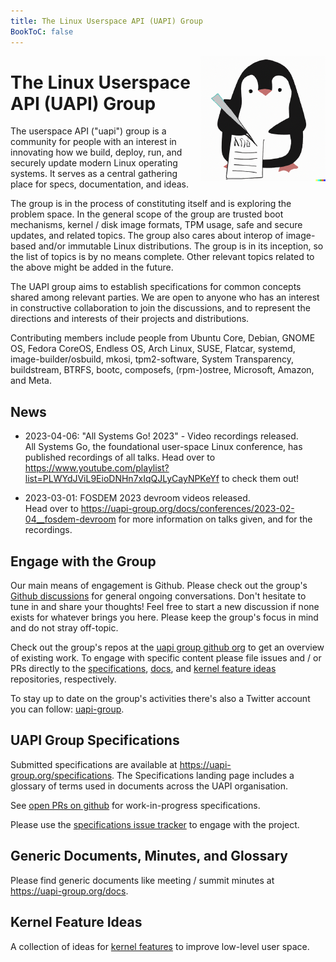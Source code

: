 ```yaml
---
title: The Linux Userspace API (UAPI) Group
BookToC: false
---
```


<span style="float:right"> ![uapi-group.png](/uapi-group.png) </span>

# The Linux Userspace API (UAPI) Group

The userspace API ("uapi") group is a community for people with an interest in innovating how we build, deploy, run, and securely update modern Linux operating systems.
It serves as a central gathering place for specs, documentation, and ideas.

The group is in the process of constituting itself and is exploring the problem space.
In the general scope of the group are trusted boot mechanisms, kernel / disk image formats, TPM usage, safe and secure updates, and related topics.
The group also cares about interop of image-based and/or immutable Linux distributions.
The group is in its inception, so the list of topics is by no means complete.
Other relevant topics related to the above might be added in the future.

The UAPI group aims to establish specifications for common concepts shared among relevant parties.
We are open to anyone who has an interest in constructive collaboration to join the discussions, and to represent the directions and interests of their projects and distributions.

Contributing members include people from Ubuntu Core, Debian, GNOME OS, Fedora CoreOS, Endless OS, Arch Linux, SUSE, Flatcar, 
systemd, image-builder/osbuild, mkosi, tpm2-software, System Transparency, buildstream, BTRFS, bootc, composefs, (rpm-)ostree,
Microsoft, Amazon, and Meta.

## News

* 2023-04-06: "All Systems Go! 2023" - Video recordings released. <br />
  All Systems Go, the foundational user-space Linux conference, has published recordings of all talks.
  Head over to https://www.youtube.com/playlist?list=PLWYdJViL9EioDNHn7xIqQJLyCayNPKeYf to check them out!

* 2023-03-01: FOSDEM 2023 devroom videos released. <br />
  Head over to https://uapi-group.org/docs/conferences/2023-02-04__fosdem-devroom for more information on talks given, and for the recordings.

## Engage with the Group

Our main means of engagement is Github.
Please check out the group's [Github discussions](https://github.com/orgs/uapi-group/discussions) for general ongoing conversations.
Don't hesitate to tune in and share your thoughts!
Feel free to start a new discussion if none exists for whatever brings you here.
Please keep the group's focus in mind and do not stray off-topic.

Check out the group's repos at the [uapi group github org](https://github.com/uapi-group) to get an overview of existing work.
To engage with specific content please file issues and / or PRs directly to the [specifications](https://github.com/uapi-group/specifications/),
[docs](https://github.com/uapi-group/docs/), and [kernel feature ideas](https://github.com/uapi-group/kernel-features/) repositories, respectively.

To stay up to date on the group's activities there's also a Twitter account you can follow: [uapi-group](https://twitter.com/uapi_group).

## UAPI Group Specifications

Submitted specifications are available at https://uapi-group.org/specifications.
The Specifications landing page includes a glossary of terms used in documents across the UAPI organisation.

See [open PRs on github](https://github.com/uapi-group/specifications/pulls) for work-in-progress specifications.

Please use the [specifications issue tracker](https://github.com/uapi-group/specifications/issues) to engage with the project.

## Generic Documents, Minutes, and Glossary

Please find generic documents like meeting / summit minutes at https://uapi-group.org/docs.

## Kernel Feature Ideas

A collection of ideas for [kernel features](https://uapi-group.org/kernel-features) to improve low-level user space.
